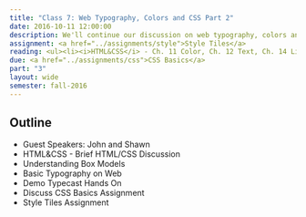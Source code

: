 ```yaml
---
title: "Class 7: Web Typography, Colors and CSS Part 2"
date: 2016-10-11 12:00:00
description: We'll continue our discussion on web typography, colors and styles.  We'll also go over the CodePen CSS exercise and work on our style tiles/mockups in class using TypeCast and Sketch.</a>
assignment: <a href="../assignments/style">Style Tiles</a>
reading: <ul><li><i>HTML&CSS</i> - Ch. 11 Color, Ch. 12 Text, Ch. 14 Lists Tables & Forms</li><li><a href="http://alistapart.com/article/how-we-read">How We Read by Jason Santa Maria</a></li><li><a href="http://www.smashingmagazine.com/2014/09/balancing-line-length-font-size-responsive-web-design/">Size Matters - Balancing Line Length and Font Size in Responsive Web Design</a></li><li><a href="http://lynda.com/CSS-tutorials/Making-Sense-CSS-Box-Model/372544-2.html">In Class - Watch Understanding the CSS Box Model on Lynda.com</a></li></ul>
due: <a href="../assignments/css">CSS Basics</a>
part: "3"
layout: wide
semester: fall-2016
---
```


## Outline

* Guest Speakers: John and Shawn
* HTML&CSS - Brief HTML/CSS Discussion
* Understanding Box Models
* Basic Typography on Web
* Demo Typecast Hands On
* Discuss CSS Basics Assignment
* Style Tiles Assignment
